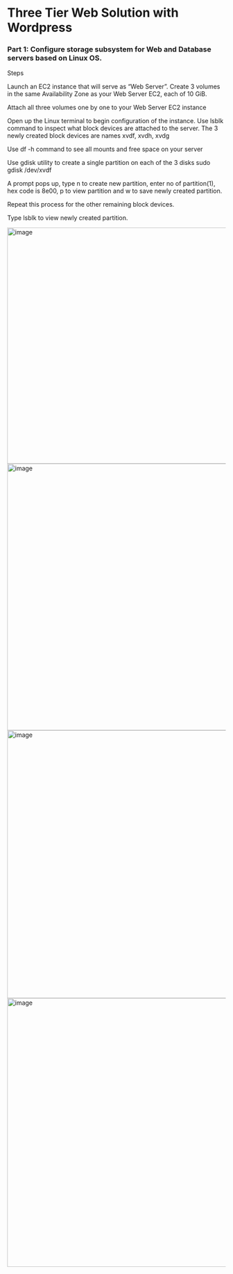  # Three Tier Web Solution with Wordpress

 ### Part 1: Configure storage subsystem for Web and Database servers based on Linux OS.
Steps

Launch an EC2 instance that will serve as “Web Server”. Create 3 volumes in the same Availability Zone as your Web Server EC2, each of 10 GiB.

Attach all three volumes one by one to your Web Server EC2 instance

Open up the Linux terminal to begin configuration of the instance. Use lsblk command to inspect what block devices are attached to the server. The 3 newly created block devices are names xvdf, xvdh, xvdg

Use df -h command to see all mounts and free space on your server

Use gdisk utility to create a single partition on each of the 3 disks sudo gdisk /dev/xvdf

A prompt pops up, type n to create new partition, enter no of partition(1), hex code is 8e00, p to view partition and w to save newly created partition.

Repeat this process for the other remaining block devices.

Type lsblk to view newly created partition.

<img width="543" alt="image" src="https://user-images.githubusercontent.com/102925329/215853016-024d84ee-0c8b-4a99-9409-03fe1ebf715f.png">



<img width="613" alt="image" src="https://user-images.githubusercontent.com/102925329/215858335-270b7033-c1d9-4eec-b236-edc1aa12bfc9.png">




<img width="616" alt="image" src="https://user-images.githubusercontent.com/102925329/215859048-4789aa98-56b3-4850-a98f-f600e51243f8.png">


<img width="618" alt="image" src="https://user-images.githubusercontent.com/102925329/215862667-e42edea7-7480-4870-805f-a37238d060f2.png">
